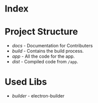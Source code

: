 # Index



# Project Structure
- *docs* - Documentation for Contributers
- *build* - Contains the build process.
- *app* - All the code for the app.
- *dist* - Compiled code from `/app`.

# Used Libs
- *builder* - electron-builder